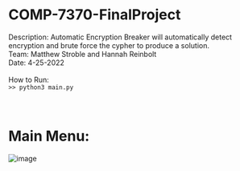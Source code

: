 # COMP-7370-FinalProject
Description: Automatic Encryption Breaker will automatically detect encryption and brute force the cypher to produce a solution. <br />
Team: Matthew Stroble and Hannah Reinbolt <br />
Date: 4-25-2022 <br />
<br />
How to Run: <br />
`>> python3 main.py`<br />
<br />
<br />
# Main Menu:
![image](https://user-images.githubusercontent.com/19575139/165028563-1a5fc562-5b9a-463a-9f66-5947797fcc8b.png)
